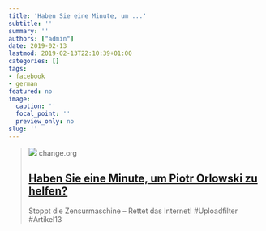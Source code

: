 ```yaml
---
title: 'Haben Sie eine Minute, um ...'
subtitle: ''
summary: ''
authors: ["admin"]
date: 2019-02-13
lastmod: 2019-02-13T22:10:39+01:00
categories: []
tags:
- facebook
- german
featured: no
image:
  caption: ''
  focal_point: ''
  preview_only: no
slug: ''
---
```


> [![](https://assets.change.org/photos/7/kl/qa/DEkLQAZSMTAQVPw-1600x900-noPad.jpg?1553248850)](https://www.change.org/p/stoppt-die-zensurmaschine-rettet-das-internet-uploadfilter/expgst/fht-13296527-de-de/v5/Piotr%20Orlowski/Berlin,%20Deutschland?recruiter=false&utm_source=share_petition&utm_medium=facebook&utm_campaign=psf_combo_share_initial.pacific_post_sap_share_gmail_abi.gmail_abi&recruited_by_id=23d5e050-2f02-11e9-8443-f706587fc845&utm_content=fht-13296527-de-de%3Av5)
> change.org
> ## [Haben Sie eine Minute, um Piotr Orlowski zu helfen?](https://www.change.org/p/stoppt-die-zensurmaschine-rettet-das-internet-uploadfilter/expgst/fht-13296527-de-de/v5/Piotr%20Orlowski/Berlin,%20Deutschland?recruiter=false&utm_source=share_petition&utm_medium=facebook&utm_campaign=psf_combo_share_initial.pacific_post_sap_share_gmail_abi.gmail_abi&recruited_by_id=23d5e050-2f02-11e9-8443-f706587fc845&utm_content=fht-13296527-de-de%3Av5)
>
>Stoppt die Zensurmaschine – Rettet das Internet! #Uploadfilter #Artikel13

